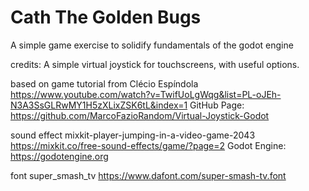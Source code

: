 # Cath The Golden Bugs

A simple game exercise to solidify fundamentals of the godot engine

credits: 
A simple virtual joystick for touchscreens, with useful options.

based on game tutorial from Clécio Espíndola
https://www.youtube.com/watch?v=TwifUoLgWqg&list=PL-oJEh-N3A3SsGLRwMY1H5zXLixZSK6tL&index=1
GitHub Page: https://github.com/MarcoFazioRandom/Virtual-Joystick-Godot

sound effect
mixkit-player-jumping-in-a-video-game-2043
https://mixkit.co/free-sound-effects/game/?page=2
Godot Engine: https://godotengine.org

font
super_smash_tv https://www.dafont.com/super-smash-tv.font


